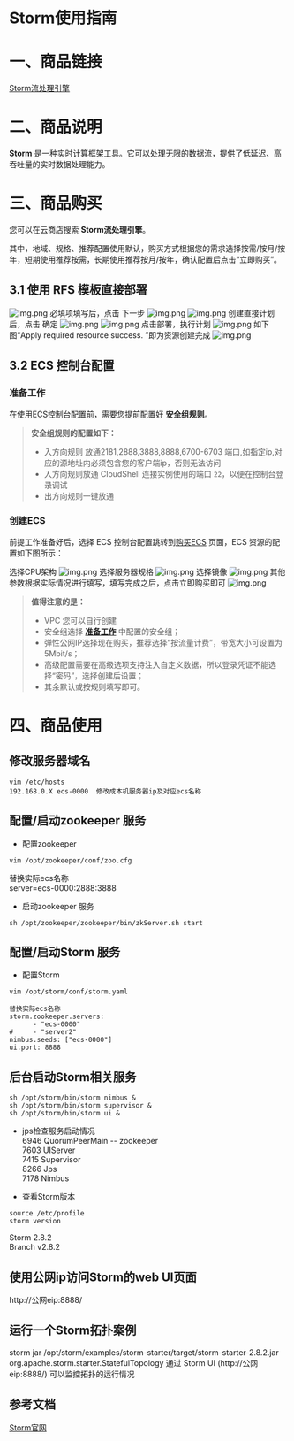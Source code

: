 # Storm使用指南

# 一、商品链接

[Storm流处理引擎](https://marketplace.huaweicloud.com)

# 二、商品说明
**Storm** 是一种实时计算框架工具。它可以处理无限的数据流，提供了低延迟、高吞吐量的实时数据处理能力。

# 三、商品购买

您可以在云商店搜索 **Storm流处理引擎**。

其中，地域、规格、推荐配置使用默认，购买方式根据您的需求选择按需/按月/按年，短期使用推荐按需，长期使用推荐按月/按年，确认配置后点击“立即购买”。


## 3.1 使用 RFS 模板直接部署
![img.png](images/img1.png)
必填项填写后，点击 下一步
![img.png](images/img2.png)
![img.png](images/img3.png)
创建直接计划后，点击 确定
![img.png](images/img4.png)
![img.png](images/img5.png)
点击部署，执行计划
![img.png](images/img6.png)
如下图“Apply required resource success. ”即为资源创建完成
![img.png](images/img7.png)

##  3.2 ECS 控制台配置

### 准备工作

在使用ECS控制台配置前，需要您提前配置好 **安全组规则**。

> **安全组规则的配置如下：**
> - 入方向规则 放通2181,2888,3888,8888,6700-6703 端口,如指定ip,对应的源地址内必须包含您的客户端ip，否则无法访问 
> - 入方向规则放通 CloudShell 连接实例使用的端口 `22`，以便在控制台登录调试
> - 出方向规则一键放通

### 创建ECS

前提工作准备好后，选择 ECS 控制台配置跳转到[购买ECS](https://support.huaweicloud.com/qs-ecs/ecs_01_0103.html) 页面，ECS 资源的配置如下图所示：

选择CPU架构
![img.png](images/img3-2-1.png)
选择服务器规格
![img.png](images/img3-2-2.png)
选择镜像
![img.png](images/img3-2-3.png)
其他参数根据实际情况进行填写，填写完成之后，点击立即购买即可
![img.png](images/img3-2-4.png)


> **值得注意的是：**
> - VPC 您可以自行创建
> - 安全组选择 [**准备工作**](#准备工作) 中配置的安全组；
> - 弹性公网IP选择现在购买，推荐选择“按流量计费”，带宽大小可设置为5Mbit/s；
> - 高级配置需要在高级选项支持注入自定义数据，所以登录凭证不能选择“密码”，选择创建后设置；
> - 其余默认或按规则填写即可。

# 四、商品使用

## 修改服务器域名
```shell
vim /etc/hosts
192.168.0.X ecs-0000  修改成本机服务器ip及对应ecs名称
```

## 配置/启动zookeeper 服务
* 配置zookeeper
```shell
vim /opt/zookeeper/conf/zoo.cfg
```
替换实际ecs名称  
server=ecs-0000:2888:3888  

* 启动zookeeper 服务  
```shell
sh /opt/zookeeper/zookeeper/bin/zkServer.sh start
```

## 配置/启动Storm 服务
* 配置Storm
```shell
vim /opt/storm/conf/storm.yaml

替换实际ecs名称
storm.zookeeper.servers:
      - "ecs-0000"
#     - "server2"
nimbus.seeds: ["ecs-0000"]
ui.port: 8888
```

## 后台启动Storm相关服务 
```shell
sh /opt/storm/bin/storm nimbus & 
sh /opt/storm/bin/storm supervisor &
sh /opt/storm/bin/storm ui &
```

* jps检查服务启动情况  
6946 QuorumPeerMain   -- zookeeper  
7603 UIServer  
7415 Supervisor  
8266 Jps  
7178 Nimbus  

* 查看Storm版本  
```shell
source /etc/profile
storm version
```
Storm 2.8.2  
Branch v2.8.2  

## 使用公网ip访问Storm的web UI页面
http://公网eip:8888/

## 运行一个Storm拓扑案例
storm jar /opt/storm/examples/storm-starter/target/storm-starter-2.8.2.jar org.apache.storm.starter.StatefulTopology
通过 Storm UI (http://公网eip:8888/) 可以监控拓扑的运行情况


## 参考文档
[Storm官网](https://storm.apache.org/index.html)
